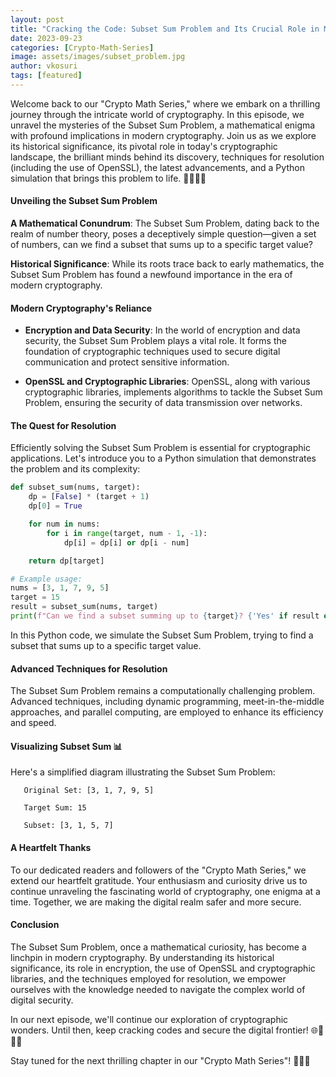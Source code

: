 ```yaml
---
layout: post
title: "Cracking the Code: Subset Sum Problem and Its Crucial Role in Modern Cryptography 🎯🔐"
date: 2023-09-23
categories: [Crypto-Math-Series]
image: assets/images/subset_problem.jpg
author: vkosuri
tags: [featured]
---
```

Welcome back to our "Crypto Math Series," where we embark on a thrilling journey through the intricate world of cryptography. In this episode, we unravel the mysteries of the Subset Sum Problem, a mathematical enigma with profound implications in modern cryptography. Join us as we explore its historical significance, its pivotal role in today's cryptographic landscape, the brilliant minds behind its discovery, techniques for resolution (including the use of OpenSSL), the latest advancements, and a Python simulation that brings this problem to life. 🚀🎯🔢🔐

#### Unveiling the Subset Sum Problem

**A Mathematical Conundrum**: The Subset Sum Problem, dating back to the realm of number theory, poses a deceptively simple question—given a set of numbers, can we find a subset that sums up to a specific target value?

**Historical Significance**: While its roots trace back to early mathematics, the Subset Sum Problem has found a newfound importance in the era of modern cryptography.

#### Modern Cryptography's Reliance

- **Encryption and Data Security**: In the world of encryption and data security, the Subset Sum Problem plays a vital role. It forms the foundation of cryptographic techniques used to secure digital communication and protect sensitive information.

- **OpenSSL and Cryptographic Libraries**: OpenSSL, along with various cryptographic libraries, implements algorithms to tackle the Subset Sum Problem, ensuring the security of data transmission over networks.

#### The Quest for Resolution

Efficiently solving the Subset Sum Problem is essential for cryptographic applications. Let's introduce you to a Python simulation that demonstrates the problem and its complexity:

```python
def subset_sum(nums, target):
    dp = [False] * (target + 1)
    dp[0] = True

    for num in nums:
        for i in range(target, num - 1, -1):
            dp[i] = dp[i] or dp[i - num]

    return dp[target]

# Example usage:
nums = [3, 1, 7, 9, 5]
target = 15
result = subset_sum(nums, target)
print(f"Can we find a subset summing up to {target}? {'Yes' if result else 'No'}")
```

In this Python code, we simulate the Subset Sum Problem, trying to find a subset that sums up to a specific target value.

#### Advanced Techniques for Resolution

The Subset Sum Problem remains a computationally challenging problem. Advanced techniques, including dynamic programming, meet-in-the-middle approaches, and parallel computing, are employed to enhance its efficiency and speed.

#### Visualizing Subset Sum 📊

Here's a simplified diagram illustrating the Subset Sum Problem:

```
   Original Set: [3, 1, 7, 9, 5]
   
   Target Sum: 15

   Subset: [3, 1, 5, 7]
```

#### A Heartfelt Thanks

To our dedicated readers and followers of the "Crypto Math Series," we extend our heartfelt gratitude. Your enthusiasm and curiosity drive us to continue unraveling the fascinating world of cryptography, one enigma at a time. Together, we are making the digital realm safer and more secure.

#### Conclusion

The Subset Sum Problem, once a mathematical curiosity, has become a linchpin in modern cryptography. By understanding its historical significance, its role in encryption, the use of OpenSSL and cryptographic libraries, and the techniques employed for resolution, we empower ourselves with the knowledge needed to navigate the complex world of digital security.

In our next episode, we'll continue our exploration of cryptographic wonders. Until then, keep cracking codes and secure the digital frontier! 🌐🎯🔢🔐

Stay tuned for the next thrilling chapter in our "Crypto Math Series"! 🚀🔢🔐